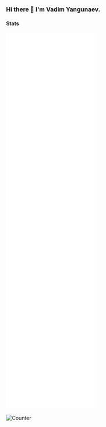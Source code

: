 ### Hi there 👋 I'm Vadim Yangunaev.

<!--
**avg00r/avg00r** is a ✨ _special_ ✨ repository because its `README.md` (this file) appears on your GitHub profile.

Here are some ideas to get you started:

- 🔭 I’m currently working on ...
- 🌱 I’m currently learning ...
- 👯 I’m looking to collaborate on ...
- 🤔 I’m looking for help with ...
- 💬 Ask me about ...
- 📫 How to reach me: ...
- 😄 Pronouns: ...
- ⚡ Fun fact: ...
-->

#### Stats

![Metrics](https://raw.githubusercontent.com/LunarWatcher/LunarWatcher/master/github-metrics.svg)

![Counter](https://komarev.com/ghpvc/?username=avg00r&color=green&style=flat&label=Views+Since+Feb2022)